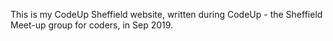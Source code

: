 This is my CodeUp Sheffield website, written during CodeUp - the Sheffield Meet-up group for coders, in Sep 2019.
